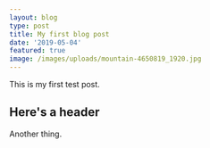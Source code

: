 ```yaml
---
layout: blog
type: post
title: My first blog post
date: '2019-05-04'
featured: true
image: /images/uploads/mountain-4650819_1920.jpg
---
```


This is my first test post.

## Here's a header

Another thing.
